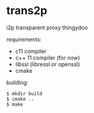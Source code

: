 # trans2p

i2p transparent proxy thingydoo

requirements:

* c11 compiler
* c++ 11 compiler (for now)
* libssl (libressl or openssl)
* cmake

building:

    $ mkdir build 
    $ cmake ..
    $ make
